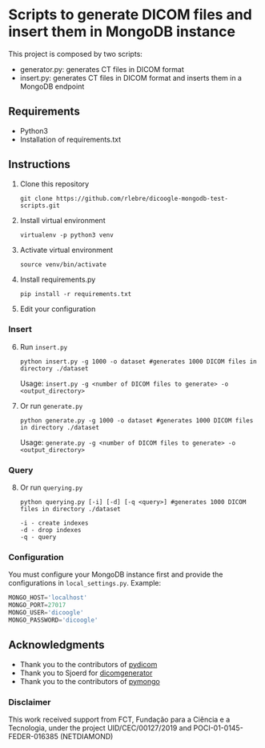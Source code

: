 # Scripts to generate DICOM files and insert them in MongoDB instance

This project is composed by two scripts:

- generator.py: generates CT files in DICOM format
- insert.py: generates CT files in DICOM format and inserts them in a MongoDB endpoint

## Requirements

- Python3
- Installation of requirements.txt

## Instructions

1. Clone this repository

   ```shell script
   git clone https://github.com/rlebre/dicoogle-mongodb-test-scripts.git
   ```

2. Install virtual environment

   ```shell script
   virtualenv -p python3 venv
   ```

3. Activate virtual environment

   ```shell script
   source venv/bin/activate
   ```

4. Install requirements.py

   ```shell script
   pip install -r requirements.txt
   ```

5. Edit your configuration

### Insert

6. Run `insert.py`

   ```shell script
   python insert.py -g 1000 -o dataset #generates 1000 DICOM files in directory ./dataset
   ```

   Usage: `insert.py -g <number of DICOM files to generate> -o <output_directory>`

7. Or run `generate.py`

   ```shell script
   python generate.py -g 1000 -o dataset #generates 1000 DICOM files in directory ./dataset
   ```

   Usage: `generate.py -g <number of DICOM files to generate> -o <output_directory>`

### Query

8. Or run `querying.py`

   ```shell script
   python querying.py [-i] [-d] [-q <query>] #generates 1000 DICOM files in directory ./dataset
   ```

   ```
   -i - create indexes
   -d - drop indexes
   -q - query
   ```

### Configuration

You must configure your MongoDB instance first and provide the configurations in `local_settings.py`. Example:

```python
MONGO_HOST='localhost'
MONGO_PORT=27017
MONGO_USER='dicoogle'
MONGO_PASSWORD='dicoogle'
```

## Acknowledgments

- Thank you to the contributors of [pydicom](pydicom/pydicom)
- Thank you to Sjoerd for [dicomgenerator](sjoerdk/dicomgenerator)
- Thank you to the contributors of [pymongo](mongodb/mongo-python-driver)

### Disclaimer

This work received support from FCT, Fundação para a Ciência e a Tecnologia, under the project UID/CEC/00127/2019 and POCI-01-0145-FEDER-016385 (NETDIAMOND)
